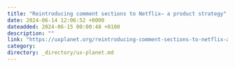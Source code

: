 ```yaml
---
title: "Reintroducing comment sections to Netflix— a product strategy"
date: 2024-06-14 12:06:52 +0000
dateadded: 2024-06-15 00:00:48 +0100
description: ""
link: "https://uxplanet.org/reintroducing-comment-sections-to-netflix-a-product-strategy-f5d1a61faf27?source=rss----819cc2aaeee0---4"
category:
directory: _directory/ux-planet.md
---
```

